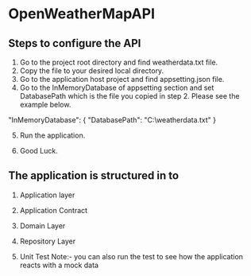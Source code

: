 # OpenWeatherMapAPI

Steps to configure the API
--------------------------
1) Go to the project root directory and find weatherdata.txt file.
2) Copy the file to your desired local directory.
3) Go to the application host project and find appsetting.json file.
4) Go to the InMemoryDatabase of appsetting section and set DatabasePath which is the file you copied in step 2. Please see the example below.

  "InMemoryDatabase": {
    "DatabasePath": "C:\\weatherdata.txt"
  }
  
5) Run the application.

6) Good Luck.



The application is structured in to
------------------------------------
1) Application layer
2) Application Contract

3) Domain Layer
4) Repository Layer
5) Unit Test
Note:- you can also run the test to see how the application reacts with a mock data




